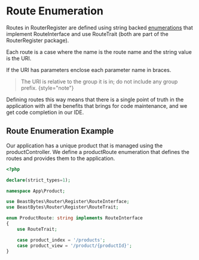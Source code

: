 # Route Enumeration

Routes in RouterRegister are defined using string backed
[enumerations](https://www.php.net/manual/en/language.enumerations.php)
that implement RouteInterface and use RouteTrait (both are part of the RouterRegister package).

Each route is a case where the name is the route name
and the string value is the URI.

If the URI has parameters enclose each parameter name in braces.

> The URI is relative to the group it is in; do not include any group prefix.
{style="note"}

Defining routes this way means that there is a single point of truth in the application with all the benefits
that brings for code maintenance, and we get code completion in our IDE.

## Route Enumeration Example
Our application has a unique product  that is managed using the productController. We define a productRoute enumeration
that defines the routes and provides them to the application.

```php
<?php

declare(strict_types=1);

namespace App\Product;

use BeastBytes\Router\Register\RouteInterface;
use BeastBytes\Router\Register\RouteTrait;

enum ProductRoute: string implements RouteInterface
{
    use RouteTrait;

    case product_index = '/products';
    case product_view = '/product/{productId}';
}
```